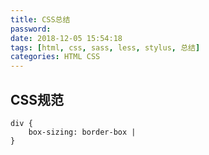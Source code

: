 ```yaml
---
title: CSS总结
password: 
date: 2018-12-05 15:54:18
tags: [html, css, sass, less, stylus, 总结]
categories: HTML CSS
---
```


## CSS规范

``` code
div {
    box-sizing: border-box |
} 
```
